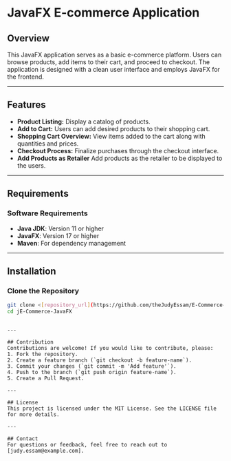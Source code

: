 # JavaFX E-commerce Application

## Overview
This JavaFX application serves as a basic e-commerce platform. Users can browse products, add items to their cart, and proceed to checkout. The application is designed with a clean user interface and employs JavaFX for the frontend.

---

## Features
- **Product Listing:** Display a catalog of products.
- **Add to Cart:** Users can add desired products to their shopping cart.
- **Shopping Cart Overview:** View items added to the cart along with quantities and prices.
- **Checkout Process:** Finalize purchases through the checkout interface.
- **Add Products as Retailer** Add products as the retailer to be displayed to the users.
---

## Requirements

### Software Requirements
- **Java JDK**: Version 11 or higher
- **JavaFX**: Version 17 or higher
- **Maven**: For dependency management

---

## Installation

### Clone the Repository
```bash
git clone <[repository_url](https://github.com/theJudyEssam/E-Commerce-JavaFX)>
cd jE-Commerce-JavaFX
```


```

---

## Contribution
Contributions are welcome! If you would like to contribute, please:
1. Fork the repository.
2. Create a feature branch (`git checkout -b feature-name`).
3. Commit your changes (`git commit -m 'Add feature'`).
4. Push to the branch (`git push origin feature-name`).
5. Create a Pull Request.

---

## License
This project is licensed under the MIT License. See the LICENSE file for more details.

---

## Contact
For questions or feedback, feel free to reach out to [judy.essam@example.com].
